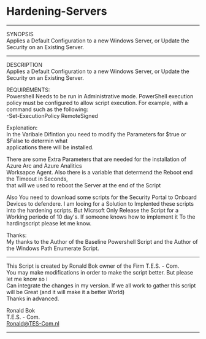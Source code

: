 # Hardening-Servers
***********************************************************
SYNOPSIS                                                
Applies a Default Configuration to a new Windows Server, or Update the Security on an Existing Server.           
***********************************************************
DESCRIPTION                                             
Applies a Default Configuration to a new Windows Server, or Update the Security on an Existing Server.           
                                                         
REQUIREMENTS:                                           
Powershell Needs to be run in Administrative mode.
PowerShell execution policy must be configured to allow script execution.
For example, with a command such as the following:                   
        -Set-ExecutionPolicy RemoteSigned        
                                                        
Explenation:                                            
In the Varibale Difintion you need to modify the Parameters for $true or $False to determin what         
applications there will be installed.                   
                                                        
There are some Extra Parameters that are needed for the installation of Azure Arc and Azure Analitics           
Worksapce Agent. Also there is a variable that determend the Reboot end the Timeout in Seconds,                  
that will we used to reboot the Server at the end of the Script                                                  
                                                        
Also You need to download some scripts for the Security Portal to Onboard Devices to defendere.
I am looing for a Solution to Implented these scripts into the hardening scripts. But Micrsoft
Only Release the Script for a Working periode of 10 day's. If someone knows how to implement it
To the hardingscript please let me know.

Thanks:                                                 
My thanks to the Author of the Baseline Powershell Script and the Author of the Windows Path Enumerate Script.
                                                         
****************************************************************
This Script is created by Ronald Bok owner of the Firm T.E.S. - Com.                                          
You may make modifications in order to make the script better. But please let me know so i                     
Can integrate the changes in my version. If we all work to gather this script will be Great
(and it will make it a better World)                            
Thanks in advanced.                                     
                                                        
Ronald Bok                                              
T.E.S. - Com.                                           
Ronald@TES-Com.nl                                       
***********************************************************
